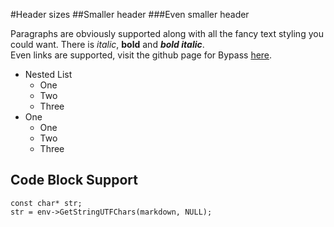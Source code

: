 #Header sizes
##Smaller header
###Even smaller header

Paragraphs are obviously supported along with all the fancy text styling you could want.
There is *italic*, **bold** and ***bold italic***.  
Even links are supported, visit the
github page for Bypass [here](https://github.com/Uncodin/bypass).

* Nested List
	* One
	* Two
	* Three
* One
	* One
	* Two
	* Three

## Code Block Support

    const char* str;
    str = env->GetStringUTFChars(markdown, NULL);
			
